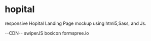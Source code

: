# hopital
responsive Hopital Landing Page mockup using html5,Sass, and Js.

--CDN--
swiperJS
boxicon
formspree.io

